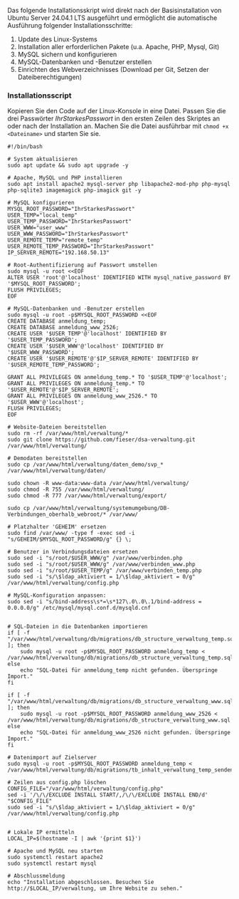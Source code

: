 Das folgende Installationsskript wird direkt nach der Basisinstallation von Ubuntu Server 24.04.1 LTS ausgeführt und ermöglicht die automatische Ausführung folgender Installationsschritte:
1. Update des Linux-Systems
2. Installation aller erforderlichen Pakete (u.a. Apache, PHP, Mysql, Git)
3. MySQL sichern und konfigurieren
4. MySQL-Datenbanken und -Benutzer erstellen
5. Einrichten des Webverzeichnisses (Download per Git, Setzen der Dateiberechtigungen)

### Installationsscript
Kopieren Sie den Code auf der Linux-Konsole in eine Datei. 
Passen Sie die drei Passwörter _IhrStarkesPasswort_ in den ersten Zeilen des Skriptes an oder nach der Installation an. 
Machen Sie die Datei ausführbar mit `chmod +x <Dateiname>` und starten Sie sie.

```
#!/bin/bash

# System aktualisieren
sudo apt update && sudo apt upgrade -y

# Apache, MySQL und PHP installieren
sudo apt install apache2 mysql-server php libapache2-mod-php php-mysql php-sqlite3 imagemagick php-imagick git -y

# MySQL konfigurieren
MYSQL_ROOT_PASSWORD="IhrStarkesPasswort"
USER_TEMP="local_temp"
USER_TEMP_PASSWORD="IhrStarkesPasswort"
USER_WWW="user_www"
USER_WWW_PASSWORD="IhrStarkesPasswort"
USER_REMOTE_TEMP="remote_temp"
USER_REMOTE_TEMP_PASSWORD="IhrStarkesPasswort"
IP_SERVER_REMOTE="192.168.50.13"

# Root-Authentifizierung auf Passwort umstellen
sudo mysql -u root <<EOF
ALTER USER 'root'@'localhost' IDENTIFIED WITH mysql_native_password BY '$MYSQL_ROOT_PASSWORD';
FLUSH PRIVILEGES;
EOF

# MySQL-Datenbanken und -Benutzer erstellen
sudo mysql -u root -p$MYSQL_ROOT_PASSWORD <<EOF
CREATE DATABASE anmeldung_temp;
CREATE DATABASE anmeldung_www_2526;
CREATE USER '$USER_TEMP'@'localhost' IDENTIFIED BY '$USER_TEMP_PASSWORD';
CREATE USER '$USER_WWW'@'localhost' IDENTIFIED BY '$USER_WWW_PASSWORD';
CREATE USER '$USER_REMOTE'@'$IP_SERVER_REMOTE' IDENTIFIED BY '$USER_REMOTE_TEMP_PASSWORD';

GRANT ALL PRIVILEGES ON anmeldung_temp.* TO '$USER_TEMP'@'localhost';
GRANT ALL PRIVILEGES ON anmeldung_temp.* TO '$USER_REMOTE'@'$IP_SERVER_REMOTE';
GRANT ALL PRIVILEGES ON anmeldung_www_2526.* TO '$USER_WWW'@'localhost';
FLUSH PRIVILEGES;
EOF

# Website-Dateien bereitstellen
sudo rm -rf /var/www/html/verwaltung/*
sudo git clone https://github.com/fieser/dsa-verwaltung.git /var/www/html/verwaltung/

# Demodaten bereitstellen
sudo cp /var/www/html/verwaltung/daten_demo/svp_* /var/www/html/verwaltung/daten/

sudo chown -R www-data:www-data /var/www/html/verwaltung/
sudo chmod -R 755 /var/www/html/verwaltung/
sudo chmod -R 777 /var/www/html/verwaltung/export/

sudo cp /var/www/html/verwaltung/systemumgebung/DB-Verbindungen_oberhalb_webroot/* /var/www/

# Platzhalter 'GEHEIM' ersetzen
sudo find /var/www/ -type f -exec sed -i "s/GEHEIM/$MYSQL_ROOT_PASSWORD/g" {} \;

# Benutzer in Verbindungsdateien ersetzen
sudo sed -i "s/root/$USER_WWW/g" /var/www/verbinden.php
sudo sed -i "s/root/$USER_WWW/g" /var/www/verbinden_www.php
sudo sed -i "s/root/$USER_TEMP/g" /var/www/verbinden_temp.php
sudo sed -i "s/\$ldap_aktiviert = 1/\$ldap_aktiviert = 0/g" /var/www/html/verwaltung/config.php

# MySQL-Konfiguration anpassen:
sudo sed -i "s/bind-address\s*=\s*127\.0\.0\.1/bind-address = 0.0.0.0/g" /etc/mysql/mysql.conf.d/mysqld.cnf


# SQL-Dateien in die Datenbanken importieren
if [ -f "/var/www/html/verwaltung/db/migrations/db_structure_verwaltung_temp.sql" ]; then
    sudo mysql -u root -p$MYSQL_ROOT_PASSWORD anmeldung_temp < /var/www/html/verwaltung/db/migrations/db_structure_verwaltung_temp.sql
else
    echo "SQL-Datei für anmeldung_temp nicht gefunden. Überspringe Import."
fi

if [ -f "/var/www/html/verwaltung/db/migrations/db_structure_verwaltung_www.sql" ]; then
    sudo mysql -u root -p$MYSQL_ROOT_PASSWORD anmeldung_www_2526 < /var/www/html/verwaltung/db/migrations/db_structure_verwaltung_www.sql
else
    echo "SQL-Datei für anmeldung_www_2526 nicht gefunden. Überspringe Import."
fi

# Datenimport auf Zielserver
sudo mysql -u root -p$MYSQL_ROOT_PASSWORD anmeldung_temp < /var/www/html/verwaltung/db/migrations/tb_inhalt_verwaltung_temp_senden_texte.sql

# Zeilen aus config.php löschen
CONFIG_FILE="/var/www/html/verwaltung/config.php"
sed -i '/\/\/EXCLUDE INSTALL START/,/\/\/EXCLUDE INSTALL END/d' "$CONFIG_FILE"
sudo sed -i "s/\$ldap_aktiviert = 1/\$ldap_aktiviert = 0/g" /var/www/html/verwaltung/config.php


# Lokale IP ermitteln
LOCAL_IP=$(hostname -I | awk '{print $1}')

# Apache und MySQL neu starten
sudo systemctl restart apache2
sudo systemctl restart mysql

# Abschlussmeldung
echo "Installation abgeschlossen. Besuchen Sie http://$LOCAL_IP/verwaltung, um Ihre Website zu sehen."

```


